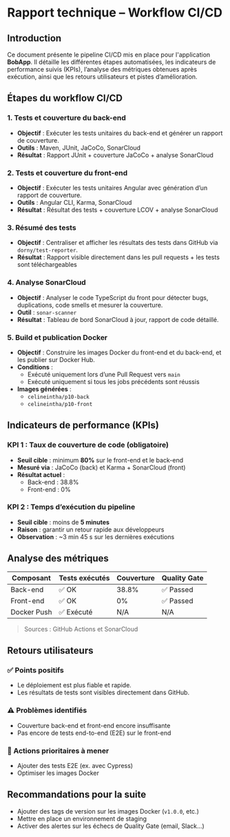 # Rapport technique – Workflow CI/CD

## Introduction

Ce document présente le pipeline CI/CD mis en place pour l'application **BobApp**. Il détaille les différentes étapes automatisées, les indicateurs de performance suivis (KPIs), l’analyse des métriques obtenues après exécution, ainsi que les retours utilisateurs et pistes d’amélioration.

## Étapes du workflow CI/CD

### 1. Tests et couverture du back-end
- **Objectif** : Exécuter les tests unitaires du back-end et générer un rapport de couverture.
- **Outils** : Maven, JUnit, JaCoCo, SonarCloud
- **Résultat** : Rapport JUnit + couverture JaCoCo + analyse SonarCloud

### 2. Tests et couverture du front-end
- **Objectif** : Exécuter les tests unitaires Angular avec génération d’un rapport de couverture.
- **Outils** : Angular CLI, Karma, SonarCloud
- **Résultat** : Résultat des tests + couverture LCOV + analyse SonarCloud

### 3. Résumé des tests
- **Objectif** : Centraliser et afficher les résultats des tests dans GitHub via `dorny/test-reporter`.
- **Résultat** : Rapport visible directement dans les pull requests + les tests sont téléchargeables

### 4. Analyse SonarCloud
- **Objectif** : Analyser le code TypeScript du front pour détecter bugs, duplications, code smells et mesurer la couverture.
- **Outil** : `sonar-scanner`
- **Résultat** : Tableau de bord SonarCloud à jour, rapport de code détaillé.

### 5. Build et publication Docker
- **Objectif** : Construire les images Docker du front-end et du back-end, et les publier sur Docker Hub.
- **Conditions** :
    - Exécuté uniquement lors d’une Pull Request vers `main`
    - Exécuté uniquement si tous les jobs précédents sont réussis
- **Images générées** :
    - `celineintha/p10-back`
    - `celineintha/p10-front`
## Indicateurs de performance (KPIs)

### KPI 1 : Taux de couverture de code (obligatoire)
- **Seuil cible** : minimum **80%** sur le front-end et le back-end
- **Mesuré via** : JaCoCo (back) et Karma + SonarCloud (front)
- **Résultat actuel** :
    - Back-end : 38.8%
    - Front-end : 0% 

### KPI 2 : Temps d’exécution du pipeline
- **Seuil cible** : moins de **5 minutes**
- **Raison** : garantir un retour rapide aux développeurs
- **Observation** : ~3 min 45 s sur les dernières exécutions

## Analyse des métriques


| Composant   | Tests exécutés | Couverture | Quality Gate |
|-------------|----------------|------------|---------------|
| Back-end    | ✅ OK          | 38.8%      | ✅ Passed      |
| Front-end   | ✅ OK          | 0%         | ✅ Passed      |
| Docker Push | ✅ Exécuté     | N/A        | N/A           |
> Sources : GitHub Actions et SonarCloud

## Retours utilisateurs

### ✅ Points positifs
- Le déploiement est plus fiable et rapide.
- Les résultats de tests sont visibles directement dans GitHub.

### ⚠️ Problèmes identifiés
- Couverture back-end et front-end encore insuffisante
- Pas encore de tests end-to-end (E2E) sur le front-end

### 🔧 Actions prioritaires à mener
- Ajouter des tests E2E (ex. avec Cypress)
- Optimiser les images Docker 

## Recommandations pour la suite

- Ajouter des tags de version sur les images Docker (`v1.0.0`, etc.)
- Mettre en place un environnement de staging
- Activer des alertes sur les échecs de Quality Gate (email, Slack...)